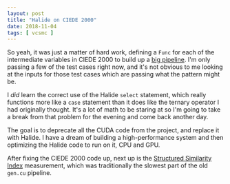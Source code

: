 ```yaml
---
layout: post
title: "Halide on CIEDE 2000"
date: 2018-11-04
tags: [ vcsmc ]
---
```


So yeah, it was just a matter of hard work, defining a `Func` for each of the
intermediate variables in CIEDE 2000 to build up a
[big pipeline](https://github.com/lnihlen/vcsmc/blob/2ec7d67442ec277daef7656dc13ce67d806936e5/src/ciede_2k_generator.cc). I'm only passing a few of the test cases right now, and
it's not obvious to me looking at the inputs for those test cases which are
passing what the pattern might be.

I *did* learn the correct use of the Halide `select` statement, which really
functions more like a `case` statement than it does like the ternary operator
I had originally thought. It's a lot of math to be staring at so I'm going to
take a break from that problem for the evening and come back another day.

The goal is to deprecate all the CUDA code from the project, and replace it with
Halide. I have a dream of building a high-performance system and then optimizing
the Halide code to run on it, CPU and GPU.

After fixing the CIEDE 2000 code up, next up is the
[Structured Similarity Index](https://en.wikipedia.org/wiki/Structural_similarity)
measurement, which was traditionally the slowest part of the old `gen.cu`
pipeline.

